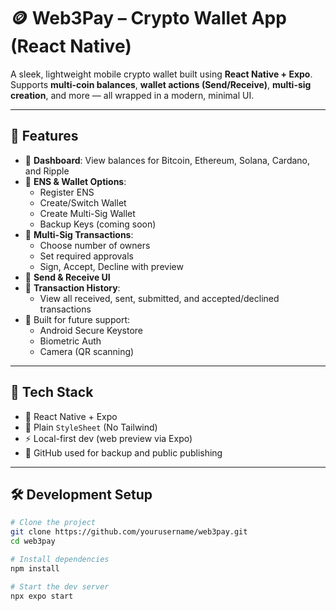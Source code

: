 # 🪙 Web3Pay – Crypto Wallet App (React Native)

A sleek, lightweight mobile crypto wallet built using **React Native + Expo**.  
Supports **multi-coin balances**, **wallet actions (Send/Receive)**, **multi-sig creation**, and more — all wrapped in a modern, minimal UI.

---

## 🚀 Features

- 🧾 **Dashboard**: View balances for Bitcoin, Ethereum, Solana, Cardano, and Ripple
- 🧠 **ENS & Wallet Options**:
  - Register ENS
  - Create/Switch Wallet
  - Create Multi-Sig Wallet
  - Backup Keys (coming soon)
- 👥 **Multi-Sig Transactions**:
  - Choose number of owners
  - Set required approvals
  - Sign, Accept, Decline with preview
- 🔁 **Send & Receive UI**
- 📜 **Transaction History**:
  - View all received, sent, submitted, and accepted/declined transactions
- 🔐 Built for future support:
  - Android Secure Keystore
  - Biometric Auth
  - Camera (QR scanning)

---

## 🧪 Tech Stack

- 📱 React Native + Expo
- 🎨 Plain `StyleSheet` (No Tailwind)
- ⚡ Local-first dev (web preview via Expo)
- 🔄 GitHub used for backup and public publishing

---


## 🛠 Development Setup

```bash
# Clone the project
git clone https://github.com/yourusername/web3pay.git
cd web3pay

# Install dependencies
npm install

# Start the dev server
npx expo start

